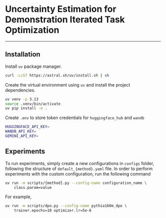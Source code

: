 # Uncertainty Estimation for Demonstration Iterated Task Optimization

---

## Installation

Install `uv` package manager.

```bash
curl -LsSf https://astral.sh/uv/install.sh | sh
```

Create the virtual environment using `uv` and install the project dependencies.

```bash
uv venv -p 3.13
source .venv/bin/activate
uv pip install -e .
```

Create `.env` to store token credentials for `huggingface_hub` and `wandb`

```bash
HUGGINGFACE_API_KEY=
WANDB_API_KEY=
GEMINI_API_KEY=
```

## Experiments

To run experiments, simply create a new configurations in `configs` folder, following the structure of `default_{method}.yaml` file. In order to perform experiments with the custom configuration, run the following command

```bash
uv run -m scripts/{method}.py --config-name configuration_name \
    class.param=value
```

For example,

```bash
uv run -m scripts/dpo.py --config-name pythia160m_dpo \
    trainer.epochs=10 optimizer.lr=5e-6
```
